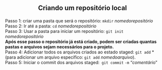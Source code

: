 ## <p align=center>Criando um repositório local</p>
Passo 1: criar uma pasta que será o repositório: `mkdir` <em>nomedorepositório</em><br>
Passo 2: Ir até a pasta: `cd` <em>nomedorepositório</em><br>
Passo 3: Usar a pasta para iniciar um repositório: `git init` <em>nomedorepositório</em><br>
<strong>Após esse passo o repositório já está criado, podem ser criadas quantas pastas e arquivos sejam necessários para o projeto.</strong><br>
Passo 4: Adicionar todos os arquivos criados ao estado staged: `git add` * (para adicionar um arquivo específico: `git add` <em>nomedoarquivo</em>).<br>
Passo 5: Iniciar o commit dos arquivos staged:` git commit` `-m` “<em>comentári</em>o”<br>
